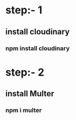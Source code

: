 # step:- 1
## install cloudinary
### npm install cloudinary

# step:- 2 
## install Multer
### npm i multer